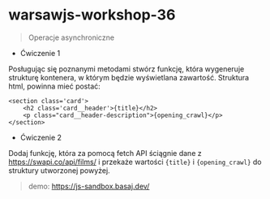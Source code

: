 # warsawjs-workshop-36

> Operacje asynchroniczne

- Ćwiczenie 1

Posługując się poznanymi metodami stwórz funkcję, która wygeneruje strukturę kontenera, w którym będzie wyświetlana zawartość.
Struktura html, powinna mieć postać:

```
<section class='card'>
    <h2 class='card__header'>{title}</h2>
    <p class="card__header-description">{opening_crawl}</p>
</section>
```

- Ćwiczenie 2

Dodaj funkcję, która za pomocą fetch API ściągnie dane z https://swapi.co/api/films/ i przekaże wartości `{title}` i `{opening_crawl}` do struktury utworzonej powyżej.



> demo: <https://js-sandbox.basaj.dev/>
